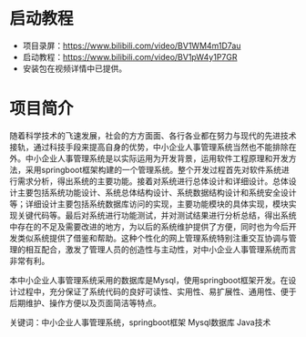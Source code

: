 # 启动教程

- 项目录屏：https://www.bilibili.com/video/BV1WM4m1D7au
- 启动教程：https://www.bilibili.com/video/BV1pW4y1P7GR
- 安装包在视频详情中已提供。

# 项目简介
随着科学技术的飞速发展，社会的方方面面、各行各业都在努力与现代的先进技术接轨，通过科技手段来提高自身的优势，中小企业人事管理系统当然也不能排除在外。中小企业人事管理系统是以实际运用为开发背景，运用软件工程原理和开发方法，采用springboot框架构建的一个管理系统。整个开发过程首先对软件系统进行需求分析，得出系统的主要功能。接着对系统进行总体设计和详细设计。总体设计主要包括系统功能设计、系统总体结构设计、系统数据结构设计和系统安全设计等；详细设计主要包括系统数据库访问的实现，主要功能模块的具体实现，模块实现关键代码等。最后对系统进行功能测试，并对测试结果进行分析总结，得出系统中存在的不足及需要改进的地方，为以后的系统维护提供了方便，同时也为今后开发类似系统提供了借鉴和帮助。这种个性化的网上管理系统特别注重交互协调与管理的相互配合，激发了管理人员的创造性与主动性，对中小企业人事管理系统而言非常有利。

本中小企业人事管理系统采用的数据库是Mysql，使用springboot框架开发。在设计过程中，充分保证了系统代码的良好可读性、实用性、易扩展性、通用性、便于后期维护、操作方便以及页面简洁等特点。

关键词：中小企业人事管理系统，springboot框架 Mysql数据库 Java技术
